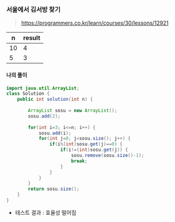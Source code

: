 ### 서울에서 김서방 찾기



> https://programmers.co.kr/learn/courses/30/lessons/12921



| n    | result |
| ---- | ------ |
| 10   | 4      |
| 5    | 3      |

#### 나의 풀이

```java
import java.util.ArrayList;
class Solution {
    public int solution(int n) {
        
        ArrayList sosu = new ArrayList();
		sosu.add(2);
		
		for(int i=3; i<=n; i++) {
			sosu.add(i);
			for(int j=0; j<sosu.size(); j++) {
				if(i%(int)sosu.get(j)==0) {
					if(i!=(int)sosu.get(j)) {
						sosu.remove(sosu.size()-1);
						break;
					}
				}
			}
		}
        return sosu.size();
    }
}
```

* 테스트 결과 : 효율성 떨어짐